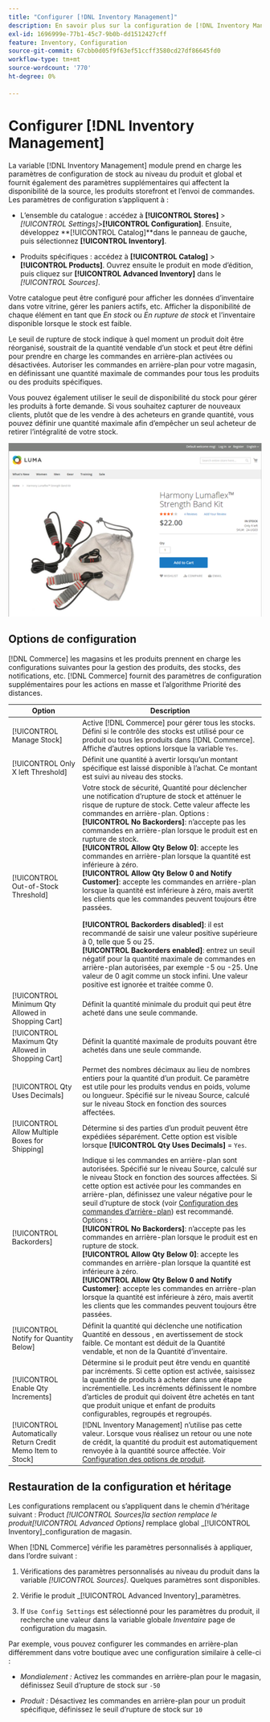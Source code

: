 ```yaml
---
title: "Configurer [!DNL Inventory Management]"
description: En savoir plus sur la configuration de [!DNL Inventory Management] options qui déterminent la disponibilité de la source, les produits de vitrine et l’expédition des commandes.
exl-id: 1696999e-77b1-45c7-9b0b-dd1512427cff
feature: Inventory, Configuration
source-git-commit: 67cbb0d05f9f63ef51ccff3580cd27df86645fd0
workflow-type: tm+mt
source-wordcount: '770'
ht-degree: 0%

---
```


# Configurer [!DNL Inventory Management]

La variable [!DNL Inventory Management] module prend en charge les paramètres de configuration de stock au niveau du produit et global et fournit également des paramètres supplémentaires qui affectent la disponibilité de la source, les produits storefront et l’envoi de commandes. Les paramètres de configuration s’appliquent à :

- L’ensemble du catalogue : accédez à **[!UICONTROL Stores]** > _[!UICONTROL Settings]_>**[!UICONTROL Configuration]**. Ensuite, développez **[!UICONTROL Catalog]**dans le panneau de gauche, puis sélectionnez **[!UICONTROL Inventory]**.

- Produits spécifiques : accédez à **[!UICONTROL Catalog]** > **[!UICONTROL Products]**. Ouvrez ensuite le produit en mode d’édition, puis cliquez sur **[!UICONTROL Advanced Inventory]** dans le _[!UICONTROL Sources]_.

Votre catalogue peut être configuré pour afficher les données d’inventaire dans votre vitrine, gérer les paniers actifs, etc. Afficher la disponibilité de chaque élément en tant que _En stock_ ou _En rupture de stock_ et l’inventaire disponible lorsque le stock est faible.

Le seuil de rupture de stock indique à quel moment un produit doit être réorganisé, soustrait de la quantité vendable d’un stock et peut être défini pour prendre en charge les commandes en arrière-plan activées ou désactivées. Autoriser les commandes en arrière-plan pour votre magasin, en définissant une quantité maximale de commandes pour tous les produits ou des produits spécifiques.

Vous pouvez également utiliser le seuil de disponibilité du stock pour gérer les produits à forte demande. Si vous souhaitez capturer de nouveaux clients, plutôt que de les vendre à des acheteurs en grande quantité, vous pouvez définir une quantité maximale afin d’empêcher un seul acheteur de retirer l’intégralité de votre stock.

![Exemple en stock, 1 gauche seulement](assets/storefront-stock-options-1-left.png)

## Options de configuration

[!DNL Commerce] les magasins et les produits prennent en charge les configurations suivantes pour la gestion des produits, des stocks, des notifications, etc. [!DNL Commerce] fournit des paramètres de configuration supplémentaires pour les actions en masse et l’algorithme Priorité des distances.

| Option | Description |
|--|--|
| [!UICONTROL Manage Stock] | Active [!DNL Commerce] pour gérer tous les stocks. Défini si le contrôle des stocks est utilisé pour ce produit ou tous les produits dans [!DNL Commerce]. Affiche d’autres options lorsque la variable `Yes`. |
| [!UICONTROL Only X left Threshold] | Définit une quantité à avertir lorsqu’un montant spécifique est laissé disponible à l’achat. Ce montant est suivi au niveau des stocks. |
| [!UICONTROL Out-of-Stock Threshold] | Votre stock de sécurité, Quantité pour déclencher une notification d’rupture de stock et atténuer le risque de rupture de stock. Cette valeur affecte les commandes en arrière-plan. Options :<br />**[!UICONTROL No Backorders]**: n’accepte pas les commandes en arrière-plan lorsque le produit est en rupture de stock.<br />**[!UICONTROL Allow Qty Below 0]**: accepte les commandes en arrière-plan lorsque la quantité est inférieure à zéro.<br />**[!UICONTROL Allow Qty Below 0 and Notify Customer]**: accepte les commandes en arrière-plan lorsque la quantité est inférieure à zéro, mais avertit les clients que les commandes peuvent toujours être passées.<br /><br />**[!UICONTROL Backorders disabled]**: il est recommandé de saisir une valeur positive supérieure à 0, telle que 5 ou 25. <br/>**[!UICONTROL Backorders enabled]**: entrez un seuil négatif pour la quantité maximale de commandes en arrière-plan autorisées, par exemple -5 ou -25. Une valeur de 0 agit comme un stock infini. Une valeur positive est ignorée et traitée comme 0. |
| [!UICONTROL Minimum Qty Allowed in Shopping Cart] | Définit la quantité minimale du produit qui peut être acheté dans une seule commande. |
| [!UICONTROL Maximum Qty Allowed in Shopping Cart] | Définit la quantité maximale de produits pouvant être achetés dans une seule commande. |
| [!UICONTROL Qty Uses Decimals] | Permet des nombres décimaux au lieu de nombres entiers pour la quantité d’un produit. Ce paramètre est utile pour les produits vendus en poids, volume ou longueur. Spécifié sur le niveau Source, calculé sur le niveau Stock en fonction des sources affectées. |
| [!UICONTROL Allow Multiple Boxes for Shipping] | Détermine si des parties d’un produit peuvent être expédiées séparément. Cette option est visible lorsque **[!UICONTROL Qty Uses Decimals]** = `Yes`. |
| [!UICONTROL Backorders] | Indique si les commandes en arrière-plan sont autorisées. Spécifié sur le niveau Source, calculé sur le niveau Stock en fonction des sources affectées. Si cette option est activée pour les commandes en arrière-plan, définissez une valeur négative pour le seuil d’rupture de stock (voir [Configuration des commandes d’arrière-plan](backorders.md)) est recommandé. Options :<br />**[!UICONTROL No Backorders]**: n’accepte pas les commandes en arrière-plan lorsque le produit est en rupture de stock.<br />**[!UICONTROL Allow Qty Below 0]**: accepte les commandes en arrière-plan lorsque la quantité est inférieure à zéro.<br />**[!UICONTROL Allow Qty Below 0 and Notify Customer]**: accepte les commandes en arrière-plan lorsque la quantité est inférieure à zéro, mais avertit les clients que les commandes peuvent toujours être passées. |
| [!UICONTROL Notify for Quantity Below] | Définit la quantité qui déclenche une notification Quantité en dessous , en avertissement de stock faible. Ce montant est déduit de la Quantité vendable, et non de la Quantité d’inventaire. |
| [!UICONTROL Enable Qty Increments] | Détermine si le produit peut être vendu en quantité par incréments. Si cette option est activée, saisissez la quantité de produits à acheter dans une étape incrémentielle. Les incréments définissent le nombre d’articles de produit qui doivent être achetés en tant que produit unique et enfant de produits configurables, regroupés et regroupés. |
| [!UICONTROL Automatically Return Credit Memo Item to Stock] | [!DNL Inventory Management] n’utilise pas cette valeur. Lorsque vous réalisez un retour ou une note de crédit, la quantité du produit est automatiquement renvoyée à la quantité source affectée. Voir [Configuration des options de produit](product-options.md). |

## Restauration de la configuration et héritage

Les configurations remplacent ou s’appliquent dans le chemin d’héritage suivant : Product _[!UICONTROL Sources]_la section remplace le produit_[!UICONTROL Advanced Options]_ remplace global _[!UICONTROL Inventory]_configuration de magasin.

When [!DNL Commerce] vérifie les paramètres personnalisés à appliquer, dans l’ordre suivant :

1. Vérifications des paramètres personnalisés au niveau du produit dans la variable _[!UICONTROL Sources]_. Quelques paramètres sont disponibles.

1. Vérifie le produit _[!UICONTROL Advanced Inventory]_paramètres.

1. If `Use Config Settings` est sélectionné pour les paramètres du produit, il recherche une valeur dans la variable globale _Inventaire_ page de configuration du magasin.

Par exemple, vous pouvez configurer les commandes en arrière-plan différemment dans votre boutique avec une configuration similaire à celle-ci :

- _Mondialement :_ Activez les commandes en arrière-plan pour le magasin, définissez Seuil d’rupture de stock sur `-50`

- _Produit :_ Désactivez les commandes en arrière-plan pour un produit spécifique, définissez le seuil d’rupture de stock sur `10`
